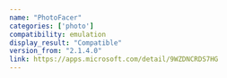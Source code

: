 ```yaml
---
name: "PhotoFacer"
categories: ['photo']
compatibility: emulation
display_result: "Compatible"
version_from: "2.1.4.0"
link: https://apps.microsoft.com/detail/9WZDNCRDS7HG
---
```

